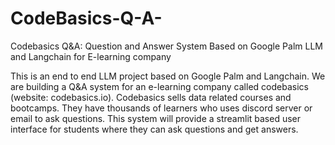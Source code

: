# CodeBasics-Q-A-
 Codebasics Q&amp;A: Question and Answer System Based on Google Palm LLM and Langchain for E-learning company

 This is an end to end LLM project based on Google Palm and Langchain. We are building a Q&A system for an e-learning company called codebasics (website: codebasics.io). Codebasics sells data related courses and bootcamps. They have thousands of learners who uses discord server or email to ask questions. This system will provide a streamlit based user interface for students where they can ask questions and get answers.


